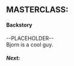 <h2>MASTERCLASS:</h2>
<h4>Backstory</h4>
<p>--PLACEHOLDER--</br> Bjorn is a cool guy.</p>
<h5>Next:</h5>
